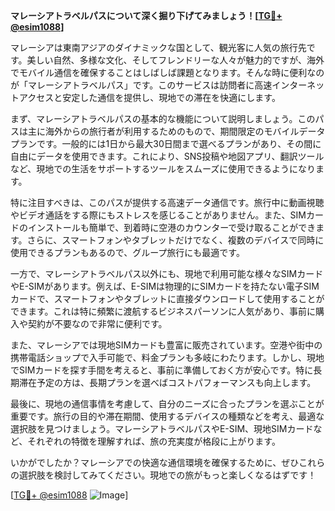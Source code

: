 **マレーシアトラベルパスについて深く掘り下げてみましょう！[[TG💪+ @esim1088](https://t.me/s/esim1088)]**

マレーシアは東南アジアのダイナミックな国として、観光客に人気の旅行先です。美しい自然、多様な文化、そしてフレンドリーな人々が魅力的ですが、海外でモバイル通信を確保することはしばしば課題となります。そんな時に便利なのが「マレーシアトラベルパス」です。このサービスは訪問者に高速インターネットアクセスと安定した通信を提供し、現地での滞在を快適にします。

まず、マレーシアトラベルパスの基本的な機能について説明しましょう。このパスは主に海外からの旅行者が利用するためのもので、期間限定のモバイルデータプランです。一般的には1日から最大30日間まで選べるプランがあり、その間に自由にデータを使用できます。これにより、SNS投稿や地図アプリ、翻訳ツールなど、現地での生活をサポートするツールをスムーズに使用できるようになります。

特に注目すべきは、このパスが提供する高速データ通信です。旅行中に動画視聴やビデオ通話をする際にもストレスを感じることがありません。また、SIMカードのインストールも簡単で、到着時に空港のカウンターで受け取ることができます。さらに、スマートフォンやタブレットだけでなく、複数のデバイスで同時に使用できるプランもあるので、グループ旅行にも最適です。

一方で、マレーシアトラベルパス以外にも、現地で利用可能な様々なSIMカードやE-SIMがあります。例えば、E-SIMは物理的にSIMカードを持たない電子SIMカードで、スマートフォンやタブレットに直接ダウンロードして使用することができます。これは特に頻繁に渡航するビジネスパーソンに人気があり、事前に購入や契約が不要なので非常に便利です。

また、マレーシアでは現地SIMカードも豊富に販売されています。空港や街中の携帯電話ショップで入手可能で、料金プランも多岐にわたります。しかし、現地でSIMカードを探す手間を考えると、事前に準備しておく方が安心です。特に長期滞在予定の方は、長期プランを選べばコストパフォーマンスも向上します。

最後に、現地の通信事情を考慮して、自分のニーズに合ったプランを選ぶことが重要です。旅行の目的や滞在期間、使用するデバイスの種類などを考え、最適な選択肢を見つけましょう。マレーシアトラベルパスやE-SIM、現地SIMカードなど、それぞれの特徴を理解すれば、旅の充実度が格段に上がります。

いかがでしたか？マレーシアでの快適な通信環境を確保するために、ぜひこれらの選択肢を検討してみてください。現地での旅がもっと楽しくなるはずです！

[[TG💪+ @esim1088](https://t.me/s/esim1088) ![Image](https://i.postimg.cc/Y0z9fWf4/image.png)]